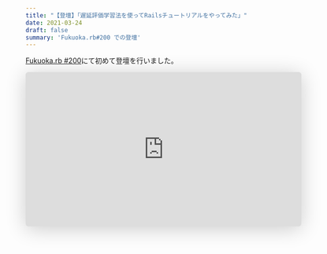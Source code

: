 ```yaml
---
title: "【登壇】「遅延評価学習法を使ってRailsチュートリアルをやってみた」"
date: 2021-03-24
draft: false
summary: 'Fukuoka.rb#200 での登壇'
---
```



[Fukuoka.rb #200](https://fukuokarb.connpass.com/event/206956/)にて初めて登壇を行いました。

<iframe class="speakerdeck-iframe" frameborder="0" src="https://speakerdeck.com/player/8e5b573807704b68b40b4529be5b9f6c" title="遅延評価勉強法を使って Railsチュートリアルをやってみた / fukuokarb 200 lt" allowfullscreen="true" mozallowfullscreen="true" webkitallowfullscreen="true" style="border: 0px; background: padding-box padding-box rgba(0, 0, 0, 0.1); margin: 0px; padding: 0px; border-radius: 6px; box-shadow: rgba(0, 0, 0, 0.2) 0px 5px 40px; width: 560px; height: 314px;" data-ratio="1.78343949044586"></iframe>
